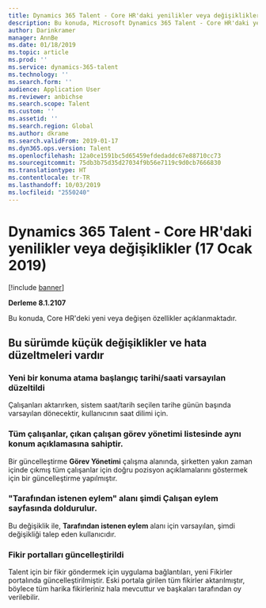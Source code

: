 ```yaml
---
title: Dynamics 365 Talent - Core HR'daki yenilikler veya değişiklikler (17 Ocak 2019)
description: Bu konuda, Microsoft Dynamics 365 Talent - Core HR'daki yeni veya değişen özellikler açıklanmaktadır.
author: Darinkramer
manager: AnnBe
ms.date: 01/18/2019
ms.topic: article
ms.prod: ''
ms.service: dynamics-365-talent
ms.technology: ''
ms.search.form: ''
audience: Application User
ms.reviewer: anbichse
ms.search.scope: Talent
ms.custom: ''
ms.assetid: ''
ms.search.region: Global
ms.author: dkrame
ms.search.validFrom: 2019-01-17
ms.dyn365.ops.version: Talent
ms.openlocfilehash: 12a0ce1591bc5d65459efdedaddc67e88710cc73
ms.sourcegitcommit: 75db3b75d35d27034f9b56e7119c9d0cb7666830
ms.translationtype: HT
ms.contentlocale: tr-TR
ms.lasthandoff: 10/03/2019
ms.locfileid: "2550240"
---
```

# <a name="whats-new-or-changed-in-dynamics-365-talent---core-hr-january-17-2019"></a>Dynamics 365 Talent - Core HR'daki yenilikler veya değişiklikler (17 Ocak 2019)

[!include [banner](includes/banner.md)]

**Derleme 8.1.2107**

Bu konuda, Core HR'deki yeni veya değişen özellikler açıklanmaktadır.

## <a name="minor-changes-and-bug-fixes-included-in-this-release"></a>Bu sürümde küçük değişiklikler ve hata düzeltmeleri vardır

### <a name="new-position-assignment-start-datetime-default-has-been-corrected"></a>Yeni bir konuma atama başlangıç tarihi/saati varsayılan düzeltildi
Çalışanları aktarırken, sistem saat/tarih seçilen tarihe günün başında varsayılan dönecektir, kullanıcının saat dilimi için.

### <a name="all-employees-have-the-same-position-description-in-the-exited-worker-task-management-list"></a>Tüm çalışanlar, çıkan çalışan görev yönetimi listesinde aynı konum açıklamasına sahiptir.
Bir güncelleştirme **Görev Yönetimi** çalışma alanında, şirketten yakın zaman içinde çıkmış tüm çalışanlar için doğru pozisyon açıklamalarını göstermek için bir güncelleştirme yapılmıştır.

### <a name="action-requested-by-field-is-now-populated-on-workers-action-page"></a>"Tarafından istenen eylem" alanı şimdi Çalışan eylem sayfasında doldurulur.
Bu değişiklik ile, **Tarafından istenen eylem** alanı için varsayılan, şimdi değişikliği talep eden kullanıcıdır.

### <a name="ideas-portal-updated"></a>Fikir portalları güncelleştirildi
Talent için bir fikir göndermek için uygulama bağlantıları, yeni Fikirler portalında güncelleştirilmiştir. Eski portala girilen tüm fikirler aktarılmıştır, böylece tüm harika fikirleriniz hala mevcuttur ve başkaları tarafından oy verilebilir.  

